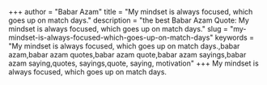+++
author = "Babar Azam"
title = "My mindset is always focused, which goes up on match days."
description = "the best Babar Azam Quote: My mindset is always focused, which goes up on match days."
slug = "my-mindset-is-always-focused-which-goes-up-on-match-days"
keywords = "My mindset is always focused, which goes up on match days.,babar azam,babar azam quotes,babar azam quote,babar azam sayings,babar azam saying,quotes, sayings,quote, saying, motivation"
+++
My mindset is always focused, which goes up on match days.
